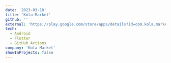 ```yaml
---
date: '2023-03-10'
title: 'Kola Market'
github: ''
external: 'https://play.google.com/store/apps/details?id=com.kola.market.androidApp'
tech:
  - Android
  - Flutter
  - GitHub Actions
company: 'Kola Market'
showInProjects: false
---
```

